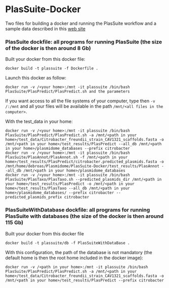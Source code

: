 # PlasSuite-Docker

Two files for building a docker and running the PlasSuite workflow and a sample data described in this [web site](https://github.com/pegi3s/dockerfiles/tree/master/plasflow/1.1.0)   

### PlasSuite dockfile: all programs for running PlasSuite (the size of the docker is then around 8 Gb)

Built your docker from this docker file:
```
docker build -t plassuite -f Dockerfile .
```
Launch this docker as follow:
```
docker run -v /<your home>:/mnt -it plassuite /bin/bash PlasSuite/PlasPredict/PlasPredict.sh and the parameters
```
If you want access to all the file systems of your computer, type then `-v /:/mnt` and all your files will be available in the path `/mnt/<all files in the computer>`.

With the test_data in your home:

```
docker run -v /<your home>:/mnt -it plassuite /bin/bash PlasSuite/PlasPredict/PlasPredict.sh -a /mnt/<path in your home>/test_data/Citrobacter_freundii_strain_CAV1321_scaffolds.fasta -o /mnt/<path in your home>/test_results/PlasPredict --all_db /mnt/<path in your home>/plasmidome_databases --prefix citrobacter
docker run -v /<your home>:/mnt -it plassuite /bin/bash PlasSuite/PlasAnnot/PlasAnnot.sh -f /mnt/<path in your home>/test_results/PlasPredict/citrobacter.predicted_plasmids.fasta -o /mnt/home/debroas/Plasmidome/PlasSuite-Docker/test_results/PlasAnnot --all_db /mnt/<path in your home>/plasmidome_databases
docker run -v /<your home>:/mnt -it plassuite /bin/bash PlasSuite/PlasTaxo/PlasTaxo.sh --predicted_plasmids_dir /mnt/<path in your home>/test_results/PlasPredict -o /mnt/<path in your home>/test_results/PlasTaxo --all_db /mnt/<path in your home>/plasmidome_databases/ --prefix citrobacter --predicted_plasmids_prefix citrobacter 
```

### PlasSuiteWithDatabase dockfile: all programs for running PlasSuite with databases (the size of the docker is then around 115 Gb)

Built your docker from this docker file
```
docker build -t plassuite/db -f PlasSuiteWithDataBase .
```

With this configuration, the path of the database is not mandatory (the default home is then the root home included in the docker image):
```
docker run -v /<path in your home>:/mnt -it plassuite /bin/bash PlasSuite/PlasPredict/PlasPredict.sh -a /mnt/<path in your home>/test_data/Citrobacter_freundii_strain_CAV1321_scaffolds.fasta -o /mnt/<path in your home>/test_results/PlasPredict --prefix citrobacter
```
